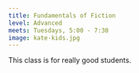 ```yaml
---
title: Fundamentals of Fiction
level: Advanced
meets: Tuesdays, 5:00 - 7:30
image: kate-kids.jpg
---
```


This class is for really good students.